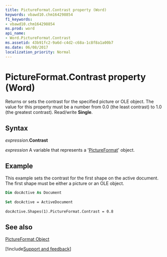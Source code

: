 ```yaml
---
title: PictureFormat.Contrast property (Word)
keywords: vbawd10.chm164298854
f1_keywords:
- vbawd10.chm164298854
ms.prod: word
api_name:
- Word.PictureFormat.Contrast
ms.assetid: 43b91fc2-9a6d-c4d2-c68a-1c8f8a1a00b7
ms.date: 06/08/2017
localization_priority: Normal
---
```



# PictureFormat.Contrast property (Word)

Returns or sets the contrast for the specified picture or OLE object. The value for this property must be a number from 0.0 (the least contrast) to 1.0 (the greatest contrast). Read/write  **Single**.


## Syntax

_expression_.**Contrast**

 _expression_ A variable that represents a '[PictureFormat](Word.PictureFormat.md)' object.


## Example

This example sets the contrast for the first shape on the active document. The first shape must be either a picture or an OLE object.


```vb
Dim docActive As Document 
 
Set docActive = ActiveDocument 
 
docActive.Shapes(1).PictureFormat.Contrast = 0.8
```


## See also


[PictureFormat Object](Word.PictureFormat.md)

[!include[Support and feedback](~/includes/feedback-boilerplate.md)]